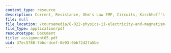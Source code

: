 ```yaml
---
content_type: resource
description: Current, Resistance, Ohm's Law EMF, Circuits, Kirchhoff's Rules, RC Circuits.
file: null
file_location: /coursemedia/8-022-physics-ii-electricity-and-magnetism-fall-2002/37ec57887bbcdcef0e930bbf2d27a5be_assignment05.pdf
file_type: application/pdf
resourcetype: Document
title: assignment05.pdf
uid: 37ec5788-7bbc-dcef-0e93-0bbf2d27a5be
---
```

